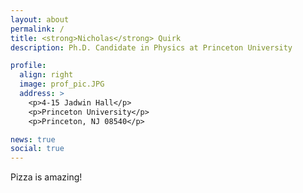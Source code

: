 ```yaml
---
layout: about
permalink: /
title: <strong>Nicholas</strong> Quirk
description: Ph.D. Candidate in Physics at Princeton University

profile:
  align: right
  image: prof_pic.JPG
  address: >
    <p>4-15 Jadwin Hall</p>
    <p>Princeton University</p>
    <p>Princeton, NJ 08540</p>

news: true
social: true
---
```

Pizza is amazing!


